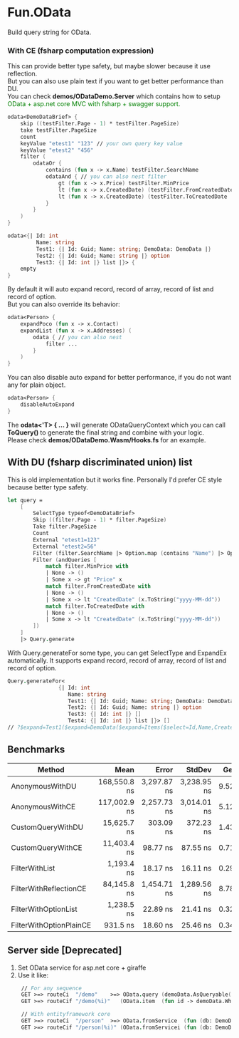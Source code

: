# Fun.OData

Build query string for OData.

### With CE (fsharp computation expression)

This can provide better type safety, but maybe slower because it use reflection.  
But you can also use plain text if you want to get better performance than DU.  
You can check **demos/ODataDemo.Server** which contains how to setup <span style="color: green">OData + asp.net core MVC with fsharp + swagger support.</span>  

```fsharp
odata<DemoDataBrief> {
    skip ((testFilter.Page - 1) * testFilter.PageSize)
    take testFilter.PageSize
    count
    keyValue "etest1" "123" // your own query key value
    keyValue "etest2" "456"
    filter (
        odataOr {
            contains (fun x -> x.Name) testFilter.SearchName
            odataAnd { // you can also nest filter
                gt (fun x -> x.Price) testFilter.MinPrice
                lt (fun x -> x.CreatedDate) (testFilter.FromCreatedDate |> Option.map (fun x -> x.ToString("yyyy-MM-dd")))
                lt (fun x -> x.CreatedDate) (testFilter.ToCreatedDate |> Option.map (fun x -> x.ToString("yyyy-MM-dd")))
            }
        }
    )
}
```

```fsharp
odata<{| Id: int
         Name: string
         Test1: {| Id: Guid; Name: string; DemoData: DemoData |}
         Test2: {| Id: Guid; Name: string |} option
         Test3: {| Id: int |} list |}> {
    empty
}
```

By default it will auto expand record, record of array, record of list and record of option.  
But you can also override its behavior:


```fsharp
odata<Person> {
    expandPoco (fun x -> x.Contact)
    expandList (fun x -> x.Addresses) (
        odata { // you can also nest
            filter ...
        }
    )
}
```

You can also disable auto expand for better performance, if you do not want any for plain object.

```fsharp
odata<Person> {
    disableAutoExpand
}
```

The **odata<'T> { ... }** will generate ODataQueryContext which you can call **ToQuery()** to generate the final string and combine with your logic.  
Please check  **demos/ODataDemo.Wasm/Hooks.fs** for an example.


## With DU (fsharp discriminated union) list

This is old implementation but it works fine. Personally I'd prefer CE style because better type safety.

```fsharp
let query =
    [
        SelectType typeof<DemoDataBrief>
        Skip ((filter.Page - 1) * filter.PageSize)
        Take filter.PageSize
        Count
        External "etest1=123"
        External "etest2=56"
        Filter (filter.SearchName |> Option.map (contains "Name") |> Option.defaultValue "")
        Filter (andQueries [
            match filter.MinPrice with
            | None -> ()
            | Some x -> gt "Price" x
            match filter.FromCreatedDate with
            | None -> ()
            | Some x -> lt "CreatedDate" (x.ToString("yyyy-MM-dd"))
            match filter.ToCreatedDate with
            | None -> ()
            | Some x -> lt "CreatedDate" (x.ToString("yyyy-MM-dd"))
        ])
    ]
    |> Query.generate
```

With Query.generateFor some type, you can get SelectType and ExpandEx automatically. It supports expand record, record of array, record of list and record of option.

```fsharp
Query.generateFor<
                {| Id: int
                   Name: string
                   Test1: {| Id: Guid; Name: string; DemoData: DemoData |}
                   Test2: {| Id: Guid; Name: string |} option
                   Test3: {| Id: int |} []
                   Test4: {| Id: int |} list |}> []
// ?$expand=Test1($expand=DemoData($expand=Items($select=Id,Name,CreatedDate);$select=Id,Name,Description,Price,Items,CreatedDate,LastModifiedDate);$select=DemoData,Id,Name),Test2($select=Id,Name),Test3($select=Id),Test4($select=Id)&$select=Id,Name,Test1,Test2,Test3,Test4
```

## Benchmarks

|                  Method |         Mean |       Error |      StdDev |  Gen 0 |  Gen 1 | Allocated |
|------------------------ |-------------:|------------:|------------:|-------:|-------:|----------:|
|         AnonymousWithDU | 168,550.8 ns | 3,297.87 ns | 3,238.95 ns | 9.5215 |      - |     60 KB |
|         AnonymousWithCE | 117,002.9 ns | 2,257.73 ns | 3,014.01 ns | 5.1270 |      - |     32 KB |
|       CustomQueryWithDU |  15,625.7 ns |   303.09 ns |   372.23 ns | 1.4343 |      - |      9 KB |
|       CustomQueryWithCE |  11,403.4 ns |    98.77 ns |    87.55 ns | 0.7172 |      - |      4 KB |
|          FilterWithList |   1,193.4 ns |    18.17 ns |    16.11 ns | 0.2956 |      - |      2 KB |
|  FilterWithReflectionCE |  84,145.8 ns | 1,454.71 ns | 1,289.56 ns | 8.7891 | 0.1221 |     54 KB |
|    FilterWithOptionList |   1,238.5 ns |    22.89 ns |    21.41 ns | 0.3223 |      - |      2 KB |
| FilterWithOptionPlainCE |     931.5 ns |    18.60 ns |    25.46 ns | 0.3462 | 0.0010 |      2 KB |


## Server side [Deprecated]

1. Set OData service for asp.net core + giraffe
2. Use it like:
   ```fsharp
    // For any sequence
    GET >=> routeCi  "/demo"    >=> OData.query (demoData.AsQueryable())
    GET >=> routeCif "/demo(%i)"   (OData.item  (fun id -> demoData.Where(fun x -> x.Id = id).AsQueryable()))

    // With entityframework core
    GET >=> routeCi  "/person"  >=> OData.fromService  (fun (db: DemoDbContext) -> db.Persons.AsQueryable())
    GET >=> routeCif "/person(%i)" (OData.fromServicei (fun (db: DemoDbContext) id -> db.Persons.Where(fun x -> x.Id = id).AsQueryable()))
   ```
